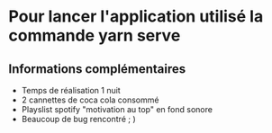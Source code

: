 # Pour lancer l'application utilisé la commande yarn serve 

<h2>Informations complémentaires</h2>
  <ul>
    <li> Temps de réalisation 1 nuit </li>
<li> 2 cannettes de coca cola consommé </li>
<li> Playslist spotify "motivation au top" en fond sonore </li>
<li>Beaucoup de bug rencontré ; ) </li>
  </ul>
